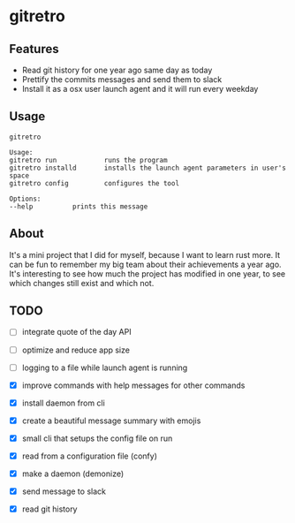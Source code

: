 # gitretro

## Features

- Read git history for one year ago same day as today
- Prettify the commits messages and send them to slack
- Install it as a osx user launch agent and it will run every weekday

## Usage

```log
gitretro

Usage:
gitretro run            runs the program
gitretro installd       installs the launch agent parameters in user's space
gitretro config         configures the tool

Options:
--help          prints this message
```

## About

It's a mini project that I did for myself, because I want to learn rust more. It can be fun to remember my big team about their achievements a year ago. It's interesting to see how much the project has modified in one year, to see which changes still exist and which not.

## TODO

- [ ] integrate quote of the day API
- [ ] optimize and reduce app size
- [ ] logging to a file while launch agent is running
- [x] improve commands with help messages for other commands
- [x] install daemon from cli
- [x] create a beautiful message summary with emojis
- [x] small cli that setups the config file on run
- [x] read from a configuration file (confy)
- [x] make a daemon (demonize)
- [x] send message to slack
- [x] read git history

